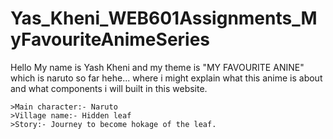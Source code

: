 # Yas_Kheni_WEB601Assignments_MyFavouriteAnimeSeries
 Hello My name is Yash Kheni
    and my theme is "MY FAVOURITE ANINE" which is naruto so far hehe...
    where i might explain what this anime is about and what components i will built in this website.
    
    >Main character:- Naruto
    >Village name:- Hidden leaf
    >Story:- Journey to become hokage of the leaf.
